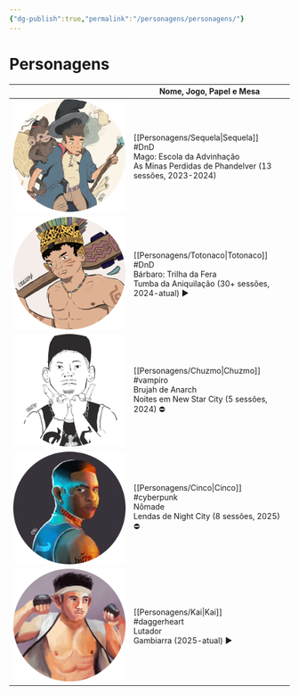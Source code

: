 ```yaml
---
{"dg-publish":true,"permalink":"/personagens/personagens/"}
---
```


# Personagens


|                          | Nome, Jogo, Papel e Mesa                                                                                      |
| ------------------------ | ------------------------------------------------------------------------------------------------------------- |
| ![token-sequela.webp](/img/user/Imagens/Personagens/Tokens/token-sequela.webp)  | [[Personagens/Sequela\|Sequela]]<br>#DnD <br>Mago: Escola da Advinhação<br>As Minas Perdidas de Phandelver (13 sessões, 2023-2024) |
| ![token-totonaco.webp](/img/user/Imagens/Personagens/Tokens/token-totonaco.webp) | [[Personagens/Totonaco\|Totonaco]]<br>#DnD <br>Bárbaro: Trilha da Fera<br>Tumba da Aniquilação (30+ sessões, 2024-atual) ▶️         |
| ![token-chuzmo.webp](/img/user/Imagens/Personagens/Tokens/token-chuzmo.webp)   | [[Personagens/Chuzmo\|Chuzmo]]<br>#vampiro <br>Brujah de Anarch<br>Noites em New Star City (5 sessões, 2024) ⛔                    |
| ![token-cinco.webp](/img/user/Imagens/Personagens/Tokens/token-cinco.webp)    | [[Personagens/Cinco\|Cinco]]<br>#cyberpunk <br>Nômade<br>Lendas de Night City (8 sessões, 2025) ⛔                                |
| ![token-kai.webp](/img/user/Imagens/Personagens/Tokens/token-kai.webp)      | [[Personagens/Kai\|Kai]]<br>#daggerheart <br>Lutador<br>Gambiarra (2025-atual) ▶️                                              |
